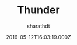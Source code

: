 ---
title: Thunder
github: https://github.com/sharu725/thunder
demo: https://webjeda.com/thunder/
author: sharathdt
ssg:
  - Jekyll
cms:
  - No Cms
date: 2016-05-12T16:03:19.000Z
description: A minimal and superfast Jekyll theme
stale: true
---